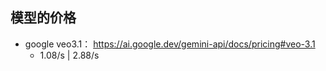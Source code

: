 ## 模型的价格

- google veo3.1：
  https://ai.google.dev/gemini-api/docs/pricing#veo-3.1
  - 1.08/s | 2.88/s

